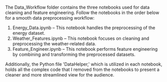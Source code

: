 The Data_Workflow folder contains the three notebooks used for data cleaning and feature engineering. Follow the notebooks in the order below for a smooth data preprocessing workflow:

1. Energy_Data.ipynb – This notebook handles the preprocessing of the energy dataset.
2. Weather_Features.ipynb – This notebook focuses on cleaning and preprocessing the weather-related data.
3. Feature_Engineer.ipynb – This notebook performs feature engineering by combining and transforming the preprocessed datasets.

Additionally, the Python file 'DataHelper,' which is utilized in each notebook, holds all the complex code that I removed from the notebooks to present a cleaner and more streamlined view for the audience.

